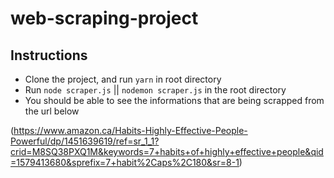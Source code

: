 # web-scraping-project
## Instructions
- Clone the project, and run `yarn` in root directory
- Run `node scraper.js` || `nodemon scraper.js` in the root directory
- You should be able to see the informations that are being scrapped from the url below

(https://www.amazon.ca/Habits-Highly-Effective-People-Powerful/dp/1451639619/ref=sr_1_1?crid=M8SQ38PXQ1M&keywords=7+habits+of+highly+effective+people&qid=1579413680&sprefix=7+habit%2Caps%2C180&sr=8-1)
